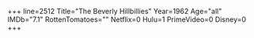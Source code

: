 +++
line=2512
Title="The Beverly Hillbillies"
Year=1962
Age="all"
IMDb="7.1"
RottenTomatoes=""
Netflix=0
Hulu=1
PrimeVideo=0
Disney=0
+++

